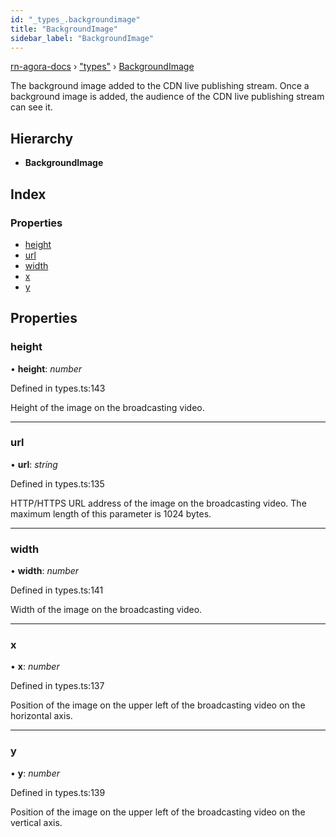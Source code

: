 ```yaml
---
id: "_types_.backgroundimage"
title: "BackgroundImage"
sidebar_label: "BackgroundImage"
---
```


[rn-agora-docs](../globals.md) › ["types"](../modules/_types_.md) › [BackgroundImage](_types_.backgroundimage.md)

The background image added to the CDN live publishing stream. Once a background image is added, the audience of the CDN live publishing stream can see it.

## Hierarchy

* **BackgroundImage**

## Index

### Properties

* [height](_types_.backgroundimage.md#height)
* [url](_types_.backgroundimage.md#url)
* [width](_types_.backgroundimage.md#width)
* [x](_types_.backgroundimage.md#x)
* [y](_types_.backgroundimage.md#y)

## Properties

###  height

• **height**: *number*

Defined in types.ts:143

Height of the image on the broadcasting video.

___

###  url

• **url**: *string*

Defined in types.ts:135

HTTP/HTTPS URL address of the image on the broadcasting video. The maximum length of this parameter is 1024 bytes.

___

###  width

• **width**: *number*

Defined in types.ts:141

Width of the image on the broadcasting video.

___

###  x

• **x**: *number*

Defined in types.ts:137

Position of the image on the upper left of the broadcasting video on the horizontal axis.

___

###  y

• **y**: *number*

Defined in types.ts:139

Position of the image on the upper left of the broadcasting video on the vertical axis.
